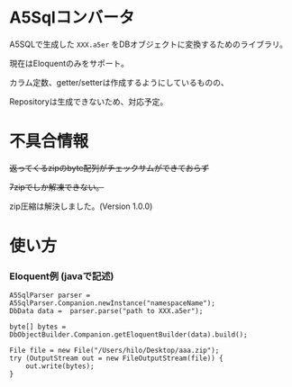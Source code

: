 A5Sqlコンバータ
=============

A5SQLで生成した `XXX.a5er` をDBオブジェクトに変換するためのライブラリ。

現在はEloquentのみをサポート。

カラム定数、getter/setterは作成するようにしているものの、

Repositoryは生成できないため、対応予定。


# 不具合情報
~~返ってくるzipのbyte配列がチェックサムができておらず~~

~~7zipでしか解凍できない。~~

zip圧縮は解決しました。(Version 1.0.0)

# 使い方

### Eloquent例 (javaで記述)
```
A5SqlParser parser = A5SqlParser.Companion.newInstance("namespaceName");
DbData data =  parser.parse("path to XXX.a5er");

byte[] bytes = DbObjectBuilder.Companion.getEloquentBuilder(data).build();

File file = new File("/Users/hilo/Desktop/aaa.zip");
try (OutputStream out = new FileOutputStream(file)) {
    out.write(bytes);
}
```


